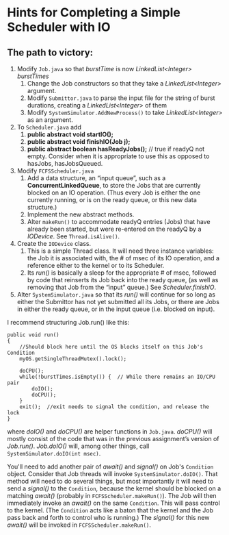
# Hints for Completing a Simple Scheduler with IO

## The path to victory:

1. Modify `Job.java` so that *burstTime* is now *LinkedList&lt;Integer&gt; burstTimes*
	1. Change the Job constructors so that they take a *LinkedList&lt;Integer&gt;* argument.
	2. Modify `Submittor.java` to parse the input file for the string of burst durations, creating a *LinkedList&lt;Integer&gt;* of them 
	3. Modify `SystemSimulator.AddNewProcess()` to take *LinkedList&lt;Integer&gt;* as an argument.
2. To `Scheduler.java` add
	1. **public abstract void startIO();**
	2. **public abstract void finishIO(Job j);**
	3. **public abstract boolean hasReadyJobs();** // true if readyQ not empty.  Consider when it is appropriate to use this as opposed to hasJobs, hasJobsQueued.
3. Modify `FCFSScheduler.java`
	1. Add a data structure, an “input queue”, such as a **ConcurrentLinkedQueue**, to store the Jobs that are currently blocked on an IO operation.  (Thus every Job is either the one currently running, or is on the ready queue, or this new data structure.)
	2. Implement the new abstract methods.
	3. Alter `makeRun()` to accommodate readyQ entries (Jobs) that have already been started, but were re-entered on the readyQ by a *IODevice*.  See `Thread.isAlive()`.
4. Create the `IODevice` class. 
	1. This is a simple Thread class. It will need three instance variables: the Job it is associated with, the # of msec of its IO operation, and a reference either to the kernel or to its Scheduler.
	2. Its *run()* is basically a sleep for the appropriate # of msec, followed by code that reinserts its Job back into the ready queue, (as well as removing that Job from the “input” queue.) See *Scheduler.finishIO*.
5. Alter `SystemSimulator.java` so that its *run()* will continue for so long as either the Submittor has not yet submitted all its Jobs, or there are Jobs in either the ready queue, or in the input queue (i.e. blocked on input).

I recommend structuring Job.run() like this:

    public void run()
    {
        //Should block here until the OS blocks itself on this Job's Condition
        myOS.getSingleThreadMutex().lock();
        
        doCPU();
        while(!burstTimes.isEmpty()) {  // While there remains an IO/CPU pair
            doIO();
            doCPU();
        }
        exit();  //exit needs to signal the condition, and release the lock
    }

where *doIO()* and *doCPU()* are helper functions in `Job.java`. *doCPU()* will mostly consist of the code that was in the previous assignment’s version of *Job.run()*. *Job.doIO()* will, among other things, call `SystemSimulator.doIO(int msec)`.

You'll need to add another pair of *await()* and *signal()* on Job's `Condition` object. Consider that Job threads will invoke `SystemSimulator.doIO()`. That method will need to do several things, but most importantly it will need to send a *signal()* to the `Condition`, because the kernel should be blocked on a matching *await()* (probably in `FCFSScheduler.makeRun()`). The Job will then immediately invoke an *await()* on the same `Condition`. This will pass control to the kernel. (The `Condition` acts like a baton that the kernel and the Job pass back and forth to control who is running.) The *signal()* for this new *await()* will be invoked in `FCFSScheduler.makeRun()`.

 
